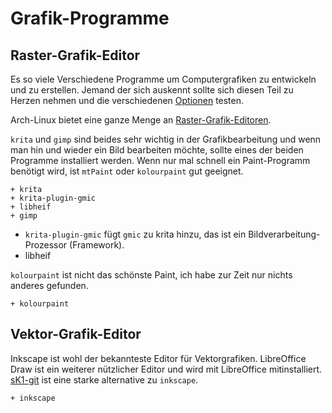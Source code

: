 # Grafik-Programme

## Raster-Grafik-Editor

Es so viele Verschiedene Programme um Computergrafiken zu entwickeln und zu erstellen. Jemand der sich auskennt sollte sich diesen Teil zu Herzen nehmen und die verschiedenen [Optionen](https://en.wikipedia.org/wiki/Comparison_of_raster_graphics_editors) testen.

Arch-Linux bietet eine ganze Menge an [Raster-Grafik-Editoren](https://wiki.archlinux.org/index.php/list_of_applications#Raster_graphics_editors).

`krita` und `gimp` sind beides sehr wichtig in der Grafikbearbeitung und wenn man hin und wieder ein Bild bearbeiten möchte, sollte eines der beiden Programme installiert werden. Wenn nur mal schnell ein Paint-Programm benötigt wird, ist  `mtPaint` oder `kolourpaint` gut geeignet.

    + krita
    + krita-plugin-gmic
    + libheif
    + gimp

* `krita-plugin-gmic` fügt `gmic` zu krita hinzu, das ist ein Bildverarbeitung-Prozessor (Framework).
* libheif

`kolourpaint` ist nicht das schönste Paint, ich habe zur Zeit nur nichts anderes gefunden.

    + kolourpaint


## Vektor-Grafik-Editor

Inkscape ist wohl der bekannteste Editor für Vektorgrafiken. LibreOffice Draw ist ein weiterer nützlicher Editor und wird mit LibreOffice mitinstalliert. [sK1-git](https://sk1project.net/) ist eine starke alternative zu `inkscape`.

    + inkscape
